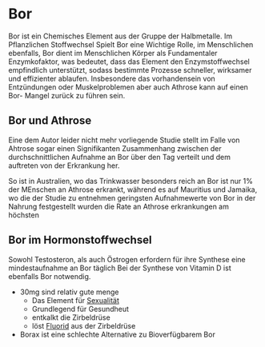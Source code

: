 # Bor


Bor ist ein Chemisches Element aus der Gruppe der Halbmetalle. 
Im Pflanzlichen Stoffwechsel Spielt Bor eine Wichtige Rolle, im Menschlichen ebenfalls,
Bor dient im Menschlichen Körper als Fundamentaler Enzymkofaktor, was bedeutet, dass das Element den Enzymstoffwechsel empfindlich unterstützt, sodass bestimmte  Prozesse schneller, wirksamer und effizienter ablaufen.
Insbesondere das vorhandensein von Entzündungen oder Muskelproblemen aber auch Athrose kann auf einen Bor- Mangel zurück zu führen sein.

## Bor und Athrose

Eine dem Autor leider nicht mehr vorliegende Studie stellt im Falle von Ahtrose sogar einen Signifikanten Zusammenhang zwischen der durchschnittlichen Aufnahme an Bor über den Tag verteilt  und dem auftreten von der Erkrankung her.

So ist in Australien, wo das Trinkwasser besonders reich an Bor ist nur 1% der MEnschen an Athrose erkrankt, während es auf Mauritius und Jamaika, wo die der Studie zu entnehmen geringsten Aufnahmewerte von Bor in der Nahrung festgestellt wurden die Rate an Athrose erkrankungen am höchsten 

## Bor im Hormonstoffwechsel
Sowohl Testosteron, als auch Östrogen erfordern für ihre Synthese eine mindestaufnahme an Bor täglich
Bei der Synthese von Vitamin D ist ebenfalls Bor notwendig.



- 30mg sind relativ gute menge
	- Das Element für [Sexualität](../../Menschlicher%20Körper/Sexualität.md)
	- Grundlegend für Gesundheut
	- entkalkt die Zirbeldrüse
	- löst [Fluorid](Fluorid.md) aus der Zirbeldrüse
- Borax ist eine schlechte Alternative zu Bioverfügbarem Bor



